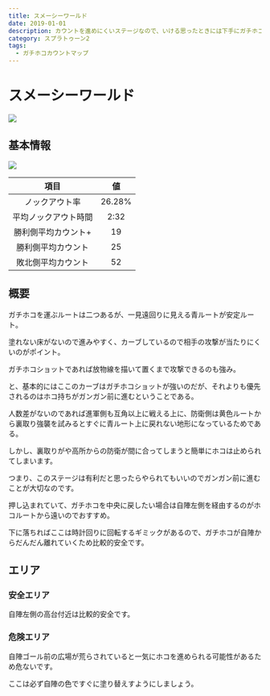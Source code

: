```yaml
---
title: スメーシーワールド
date: 2019-01-01
description: カウントを進めにくいステージなので、いける思ったときには下手にガチホコショットを打たずにガンガン前に進みましょう
category: スプラトゥーン2
tags:
  - ガチホコカウントマップ
---
```


# スメーシーワールド

![](https://pbs.twimg.com/media/EcaLPCYWsAADBCh?format=png)

## 基本情報

![](https://pbs.twimg.com/media/EV-GpbNXkAAsaTC?format=png)

|         項目         |   値   |
| :------------------: | :----: |
|    ノックアウト率    | 26.28% |
| 平均ノックアウト時間 |  2:32  |
| 勝利側平均カウント+  |   19   |
|  勝利側平均カウント  |   25   |
|  敗北側平均カウント  |   52   |

## 概要

ガチホコを運ぶルートは二つあるが、一見遠回りに見える青ルートが安定ルート。

塗れない床がないので進みやすく、カーブしているので相手の攻撃が当たりにくいのがポイント。

ガチホコショットであれば放物線を描いて置くまで攻撃できるのも強み。

と、基本的にはここのカーブはガチホコショットが強いのだが、それよりも優先されるのはホコ持ちがガンガン前に進むということである。

人数差がないのであれば進軍側も互角以上に戦える上に、防衛側は黄色ルートから裏取り強襲を試みるとすぐに青ルート上に戻れない地形になっているためである。

しかし、裏取りがや高所からの防衛が間に合ってしまうと簡単にホコは止められてしまいます。

つまり、このステージは有利だと思ったらやられてもいいのでガンガン前に進むことが大切なのです。

押し込まれていて、ガチホコを中央に戻したい場合は自陣左側を経由するのがホコルートから遠いのでおすすめ。

下に落ちればここは時計回りに回転するギミックがあるので、ガチホコが自陣からだんだん離れていくため比較的安全です。

## エリア

### 安全エリア

自陣左側の高台付近は比較的安全です。

### 危険エリア

自陣ゴール前の広場が荒らされていると一気にホコを進められる可能性があるため危ないです。

ここは必ず自陣の色ですぐに塗り替えすようにしましょう。
